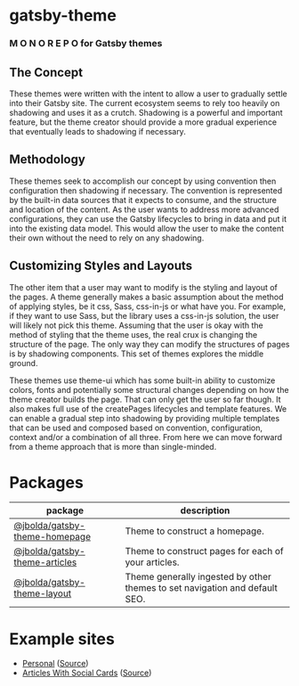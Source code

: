 # gatsby-theme
### M O N O R E P O for Gatsby themes

## The Concept
These themes were written with the intent to allow a user to gradually settle into their Gatsby site. The current ecosystem seems to rely too heavily on shadowing and uses it as a crutch. Shadowing is a powerful and important feature, but the theme creator should provide a more gradual experience that eventually leads to shadowing if necessary.

## Methodology
These themes seek to accomplish our concept by using convention then configuration then shadowing if necessary. The convention is represented by the built-in data sources that it expects to consume, and the structure and location of the content. As the user wants to address more advanced configurations, they can use the Gatsby lifecycles to bring in data and put it into the existing data model. This would allow the user to make the content their own without the need to rely on any shadowing.

## Customizing Styles and Layouts
The other item that a user may want to modify is the styling and layout of the pages. A theme generally makes a basic assumption about the method of applying styles, be it css, Sass, css-in-js or what have you. For example, if they want to use Sass, but the library uses a css-in-js solution, the user will likely not pick this theme. Assuming that the user is okay with the method of styling that the theme uses, the real crux is changing the structure of the page. The only way they can modify the structures of pages is by shadowing components. This set of themes explores the middle ground.

These themes use theme-ui which has some built-in ability to customize colors, fonts and potentially some structural changes depending on how the theme creator builds the page. That can only get the user so far though. It also makes full use of the createPages lifecycles and template features. We can enable a gradual step into shadowing by providing multiple templates that can be used and composed based on convention, configuration, context and/or a combination of all three. From here we can move forward from a theme approach that is more than single-minded.

# Packages
| package | description |
| ------- | ----------- |
| [@jbolda/gatsby-theme-homepage](https://github.com/jbolda/gatsby-theme/tree/master/packages/gatsby-theme-homepage) | Theme to construct a homepage. |
| [@jbolda/gatsby-theme-articles](https://github.com/jbolda/gatsby-theme/tree/master/packages/gatsby-theme-articles) | Theme to construct pages for each of your articles. |
| [@jbolda/gatsby-theme-layout](https://github.com/jbolda/gatsby-theme/tree/master/packages/gatsby-theme-layout) | Theme generally ingested by other themes to set navigation and default SEO. |

# Example sites
- [Personal](https://jbolda-gatsby-theme-personal.netlify.com/) ([Source](https://github.com/jbolda/gatsby-theme/tree/master/examples/personal))
- [Articles With Social Cards](https://jbolda-gatsby-theme-asc.netlify.com/) ([Source](https://github.com/jbolda/gatsby-theme/tree/master/examples/articles-social-cards))
